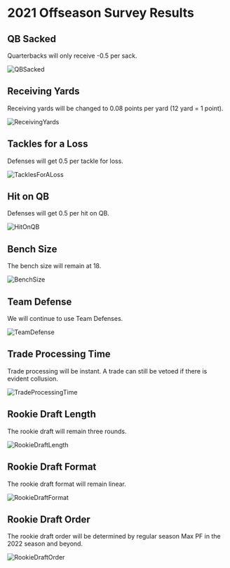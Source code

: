 # 2021 Offseason Survey Results

## QB Sacked

Quarterbacks will only receive -0.5 per sack.

![QBSacked](https://i.imgur.com/20MHz9c.png)

## Receiving Yards

Receiving yards will be changed to 0.08 points per yard (12 yard = 1 point).

![ReceivingYards](https://i.imgur.com/Sal0nLU.png)

## Tackles for a Loss

Defenses will get 0.5 per tackle for loss.

![TacklesForALoss](https://i.imgur.com/O9Eyz9s.png)

## Hit on QB

Defenses will get 0.5 per hit on QB.

![HitOnQB](https://i.imgur.com/nMhwZ0N.png)

## Bench Size

The bench size will remain at 18.

![BenchSize](https://i.imgur.com/KKW1adp.png)

## Team Defense

We will continue to use Team Defenses.

![TeamDefense](https://i.imgur.com/BYmf4eK.png)

## Trade Processing Time

Trade processing will be instant. A trade can still be vetoed if there is evident collusion.

![TradeProcessingTime](https://i.imgur.com/pNCBqD1.png)

## Rookie Draft Length

The rookie draft will remain three rounds.

![RookieDraftLength](https://i.imgur.com/K5U5O6L.png)

## Rookie Draft Format

The rookie draft format will remain linear.

![RookieDraftFormat](https://i.imgur.com/TbFdzAE.png)

## Rookie Draft Order

The rookie draft order will be determined by regular season Max PF in the 2022 season and beyond.

![RookieDraftOrder](https://i.imgur.com/CVuiY2h.png)
